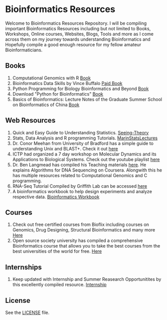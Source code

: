 # Bioinformatics Resources

Welcome to Bioinformatics Resources Repository. I will be compiling important Bioinformatics Resources including but not limited to Books, Workshops, Online courses, Websites, Blogs, Tools and more as I come across them on my journey towards understanding Bioinformatics and Hopefully compile a good enough resource for my fellow amateur Bioinformaticians.

## Books

1. Computational Genomics with R [Book](https://compgenomr.github.io/book/)
2. Bioinformatics Data Skills by Vince Buffalo [Paid Book](https://www.oreilly.com/library/view/bioinformatics-data-skills/9781449367480/)
3. Python Programming for Biology Bioinformatics and Beyond [Book](https://www.academia.edu/38935090/Pdf_Python_Programming_For_Biology_Bioinformatics_And_Beyond_DOC_JD)
4. Download "Python for Bioinformatics" [Book](https://www.google.com/url?sa=t&rct=j&q=&esrc=s&source=web&cd=&cad=rja&uact=8&ved=2ahUKEwiMkLqh1YjsAhXt4nMBHTP9AecQFjADegQIARAB&url=http%3A%2F%2Fbiology.hunter.cuny.edu%2Fcellbio%2FPython%25EF%2580%25A8%2FPYTHON%2520FOR%2520BIOINFORMATICS.pdf&usg=AOvVaw3D2vCMOnixriEThvRpCMfR)
5. Basics of Bioinformatics: Lecture Notes of the Graduate Summer School on Bioinformatics of China [Book](https://www.google.com/url?sa=t&rct=j&q=&esrc=s&source=web&cd=&cad=rja&uact=8&ved=2ahUKEwiYmoz5uKDsAhXCR30KHRBJCIwQFjAOegQIAxAC&url=https%3A%2F%2Fcourses.cs.ut.ee%2FMTAT.03.242%2F2017_fall%2Fuploads%2FMain%2FBasics_of_Bioinformatics.pdf&usg=AOvVaw0oWrEFuUOiYaxKiBAi9TpT)


## Web Resources

1. Quick and Easy Guide to Understanding Statistics. [Seeing-Theory](https://seeing-theory.brown.edu/)
2. Stats, Data Analysis and R programming Tutorials. [MarinStatsLectures](https://www.statslectures.com/)
3. Dr. Conor Meehan from University of Bradford has a simple guide to understanding Unix and BLAST+. Check it out [here](https://conmeehan.github.io/UNIXtutorial)
4. ICTP had organized a 7 day workshop on Molecular Dynamics and its Applications to Biological Systems. Check out the youtube playlist [here](https://www.youtube.com/watch?v=HwQD3zpJfbM&list=PLYc-eBoIpXTKdQNwGZSeFoAPxoGjqB22_)
5. Dr. Ben Langmead has compiled his Teaching materials [here](http://www.langmead-lab.org/teaching-materials/). He explains Algorithms for DNA Sequencing on Coursera. Alongwith this he has multiple resources related to Computational Genomics and C programming.
6. RNA-Seq Tutorial Compiled by Griffith Lab can be accessed [here](https://rnabio.org/)
7. A bioinformatics workbook to help design experiments and analyze respective data. [Bioinformatics Workbook](https://bioinformaticsworkbook.org/#gsc.tab=0)

## Courses

1. Check out free certified courses from Bioflix including courses on Genomics, Drug Designing, Structural Bioinformatics and many more [Here](https://bio-flix.com/course-directory/computer-aided-drug-designing-course/)
2. Open source society university has compiled a comprehensive Bioinformatics course that allows you to take the best courses from the best universities of the world for free. [Here](https://github.com/ossu/bioinformatics)

## Internships

1. Keep updated with Internship and Summer Reasearch Opportunitites by this excellently compiled resource. [Internship](https://people.rit.edu/gtfsbi/Symp/bioinformatics.htm)
 
## License

See the [LICENSE](https://github.com/RajviS1904/Resources/blob/master/LICENSE) file.
